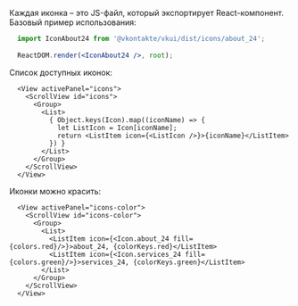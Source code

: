 Каждая иконка – это JS-файл, который экспортирует React-компонент. Базовый пример использования:
```jsx static
  import IconAbout24 from '@vkontakte/vkui/dist/icons/about_24';
  
  ReactDOM.render(<IconAbout24 />, root);
```

Список доступных иконок:

```
  <View activePanel="icons">
    <ScrollView id="icons">
      <Group>
        <List>
          { Object.keys(Icon).map((iconName) => {
            let ListIcon = Icon[iconName];
            return <ListItem icon={<ListIcon />}>{iconName}</ListItem>
          }) }
        </List>
      </Group>
    </ScrollView>
  </View>
```

Иконки можно красить:

```
  <View activePanel="icons-color">
    <ScrollView id="icons-color">
      <Group>
        <List>
          <ListItem icon={<Icon.about_24 fill={colors.red}/>}>about_24, {colorKeys.red}</ListItem>
          <ListItem icon={<Icon.services_24 fill={colors.green}/>}>services_24, {colorKeys.green}</ListItem>
        </List>
      </Group>
    </ScrollView>
  </View>
```
